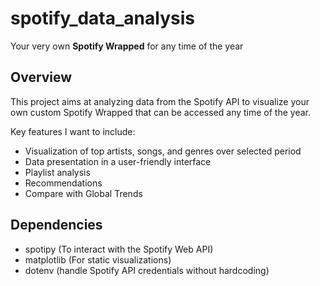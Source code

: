 # spotify_data_analysis
Your very own **Spotify Wrapped** for any time of the year

## Overview

This project aims at analyzing data from the Spotify API to visualize your own custom Spotify Wrapped that can be accessed any time of the year.

Key features I want to include:
- Visualization of top artists, songs, and genres over selected period
- Data presentation in a user-friendly interface
- Playlist analysis
- Recommendations
- Compare with Global Trends

## Dependencies
- spotipy (To interact with the Spotify Web API)
- matplotlib (For static visualizations)
- dotenv (handle Spotify API credentials without hardcoding)
